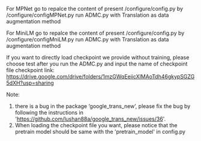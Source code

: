 For MPNet
go to repalce the content of present /configure/config.py by /configure/configMPNet.py
run ADMC.py with Translation as data augmentation method

For MiniLM
go to repalce the content of present /configure/config.py by /configure/configMniLM.py
run ADMC.py with Translation as data augmentation method

If you want to directly load checkpoint we provide without training, please choose test after you run the ADMC.py and input the name of checkpoint file
checkpoint link: https://drive.google.com/drive/folders/1mzGWqEeiicXlMAoTdh46gkypSGZG5dXH?usp=sharing

Note: 
1. there is a bug in the package ‘google_trans_new’, please fix the bug by following the instructions in   'https://github.com/lushan88a/google_trans_new/issues/36'.
2. When loading the checkpoint file you want, please notice that the pretrain model should be same with the 'pretrain_model' in config.py
